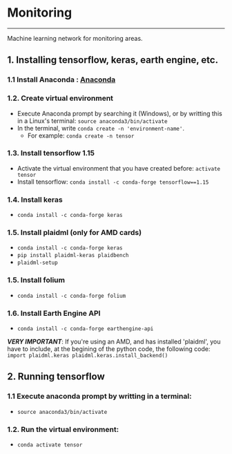 # Monitoring
-------------

Machine learning network for monitoring areas.

## 1. Installing tensorflow, keras, earth engine, etc.

### 1.1 Install Anaconda : [Anaconda](https://www.anaconda.com/distribution/?gclid=EAIaIQobChMIopvCio3R5QIV05rVCh1Isg3qEAAYASAAEgKoQfD_BwE#download-section)

### 1.2. Create virtual environment
- Execute Anaconda prompt by searching it (Windows), or by writting this in a Linux's terminal: `source anaconda3/bin/activate`
- In the terminal, write `conda create -n 'environment-name'`. 
	- For example: `conda create -n tensor`

###	1.3. Install tensorflow 1.15
- Activate the virtual environment that you have created before: `activate tensor`
-	Install tensorflow: `conda install -c conda-forge tensorflow==1.15`

### 1.4. Install keras
-	`conda install -c conda-forge keras`

### 1.5. Install plaidml (only for AMD cards)
-	`conda install -c conda-forge keras`
- `pip install plaidml-keras plaidbench`
- `plaidml-setup`

### 1.5. Install folium
-	`conda install -c conda-forge folium`

### 1.6. Install Earth Engine API
-	`conda install -c conda-forge earthengine-api`

***VERY IMPORTANT***:
If you're using an AMD, and has installed 'plaidml', you have to include, at the begining of the python code, the following code: `import plaidml.keras plaidml.keras.install_backend()`

## 2. Running tensorflow

### 1.1 Execute anaconda prompt by writting in a terminal: 
-	`source anaconda3/bin/activate`

### 1.2. Run the virtual environment: 
-	`conda activate tensor`